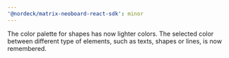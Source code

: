 ```yaml
---
'@nordeck/matrix-neoboard-react-sdk': minor
---
```


The color palette for shapes has now lighter colors. The selected color between different type of elements, such as texts, shapes or lines, is now remembered.
